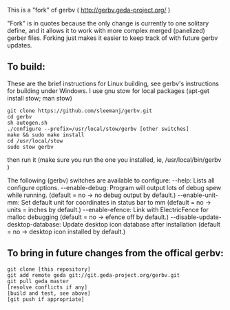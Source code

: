 This is a "fork" of gerbv ( http://gerbv.geda-project.org/ )

"Fork" is in quotes because the only change is currently to one solitary define, and it allows it to work with more complex merged (panelized) gerber files.   Forking just makes it easier to keep track of with future gerbv updates.

To build:
----------------------------------------
These are the brief instructions for Linux building, see gerbv's instructions for building under Windows.  I use gnu stow for local packages (apt-get install stow; man stow)

    git clone https://github.com/sleemanj/gerbv.git
    cd gerbv
    sh autogen.sh
    ./configure --prefix=/usr/local/stow/gerbv [other switches]
    make && sudo make install
    cd /usr/local/stow
    sudo stow gerbv
   
then run it (make sure you run the one you installed, ie, /usr/local/bin/gerbv )

The following (gerbv) switches are available to configure:
    --help: Lists all configure options.
    --enable-debug: Program will output lots of debug spew while running. (default = no -> no debug output by default.)
    --enable-unit-mm: Set default unit for coordinates in status bar to mm (default = no -> units = inches by default.)
    --enable-efence: Link with ElectricFence for malloc debugging (default = no -> efence off by default.)
    --disable-update-desktop-database: Update desktop icon database after installation (default = no -> desktop icon installed by default.)


To bring in future changes from the offical gerbv:
----------------------------------------

    git clone [this repository]
    git add remote geda git://git.geda-project.org/gerbv.git
    git pull geda master
    [resolve conflicts if any]
    [build and test, see above]
    [git push if appropriate]


